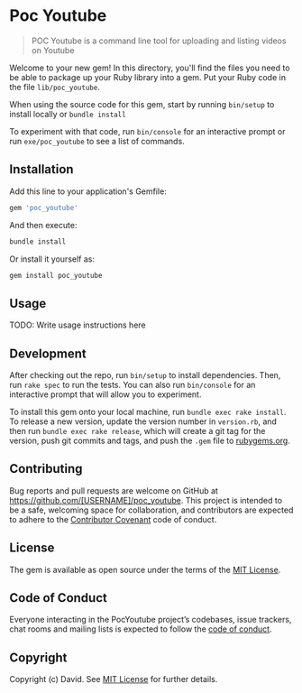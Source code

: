 # Poc Youtube

> POC Youtube is a command line tool for uploading and listing videos on Youtube

Welcome to your new gem! In this directory, you'll find the files you need to be able to package up your Ruby library into a gem. Put your Ruby code in the file `lib/poc_youtube`.

When using the source code for this gem, start by running `bin/setup` to install locally or `bundle install`

To experiment with that code, run `bin/console` for an interactive prompt or run `exe/poc_youtube` to see a list of commands.

## Installation

Add this line to your application's Gemfile:

```ruby
gem 'poc_youtube'
```

And then execute:

```bash
bundle install
```

Or install it yourself as:

```bash
gem install poc_youtube
```

## Usage

TODO: Write usage instructions here

## Development

After checking out the repo, run `bin/setup` to install dependencies. Then, run `rake spec` to run the tests. You can also run `bin/console` for an interactive prompt that will allow you to experiment.

To install this gem onto your local machine, run `bundle exec rake install`. To release a new version, update the version number in `version.rb`, and then run `bundle exec rake release`, which will create a git tag for the version, push git commits and tags, and push the `.gem` file to [rubygems.org](https://rubygems.org).

## Contributing

Bug reports and pull requests are welcome on GitHub at https://github.com/[USERNAME]/poc_youtube. This project is intended to be a safe, welcoming space for collaboration, and contributors are expected to adhere to the [Contributor Covenant](http://contributor-covenant.org) code of conduct.

## License

The gem is available as open source under the terms of the [MIT License](https://opensource.org/licenses/MIT).

## Code of Conduct

Everyone interacting in the PocYoutube project’s codebases, issue trackers, chat rooms and mailing lists is expected to follow the [code of conduct](https://github.com/[USERNAME]/poc_youtube/blob/master/CODE_OF_CONDUCT.md).

## Copyright

Copyright (c) David. See [MIT License](LICENSE.txt) for further details.
